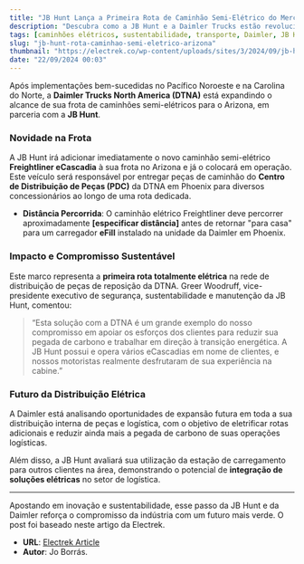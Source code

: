 ```yaml
---
title: "JB Hunt Lança a Primeira Rota de Caminhão Semi-Elétrico do Mercado de Reposição no Arizona"
description: "Descubra como a JB Hunt e a Daimler Trucks estão revolucionando o transporte sustentável com caminhões semi-elétricos."
tags: [caminhões elétricos, sustentabilidade, transporte, Daimler, JB Hunt]
slug: "jb-hunt-rota-caminhao-semi-eletrico-arizona"
thumbnail: "https://electrek.co/wp-content/uploads/sites/3/2024/09/jb-hunt_daimler.png?w=1400"
date: "22/09/2024 00:03"
---
```


Após implementações bem-sucedidas no Pacífico Noroeste e na Carolina do Norte, a **Daimler Trucks North America (DTNA)** está expandindo o alcance de sua frota de caminhões semi-elétricos para o Arizona, em parceria com a **JB Hunt**.

### Novidade na Frota

A JB Hunt irá adicionar imediatamente o novo caminhão semi-elétrico **Freightliner eCascadia** à sua frota no Arizona e já o colocará em operação. Este veículo será responsável por entregar peças de caminhão do **Centro de Distribuição de Peças (PDC)** da DTNA em Phoenix para diversos concessionários ao longo de uma rota dedicada.

- **Distância Percorrida**: O caminhão elétrico Freightliner deve percorrer aproximadamente __[especificar distância]__ antes de retornar "para casa" para um carregador **eFill** instalado na unidade da Daimler em Phoenix.

### Impacto e Compromisso Sustentável

Este marco representa a **primeira rota totalmente elétrica** na rede de distribuição de peças de reposição da DTNA. Greer Woodruff, vice-presidente executivo de segurança, sustentabilidade e manutenção da JB Hunt, comentou:

> “Esta solução com a DTNA é um grande exemplo do nosso compromisso em apoiar os esforços dos clientes para reduzir sua pegada de carbono e trabalhar em direção à transição energética. A JB Hunt possui e opera vários eCascadias em nome de clientes, e nossos motoristas realmente desfrutaram de sua experiência na cabine.”

### Futuro da Distribuição Elétrica

A Daimler está analisando oportunidades de expansão futura em toda a sua distribuição interna de peças e logística, com o objetivo de eletrificar rotas adicionais e reduzir ainda mais a pegada de carbono de suas operações logísticas.

Além disso, a JB Hunt avaliará sua utilização da estação de carregamento para outros clientes na área, demonstrando o potencial de **integração de soluções elétricas** no setor de logística.

---

Apostando em inovação e sustentabilidade, esse passo da JB Hunt e da Daimler reforça o compromisso da indústria com um futuro mais verde. O post foi baseado neste artigo da Electrek.

- **URL**: [Electrek Article](https://electrek.co/2024/09/21/jb-hunt-launches-first-electric-aftermarket-semi-truck-route-in-arizona/)
- **Autor**: Jo Borrás.